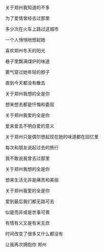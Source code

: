 关于郑州我知道的不多

为了爱情曾经去过那里

多少次在火车上路过这城市

一个人悄悄地想起她



喜欢郑州冬天的阳光

巷子里飘满煤炉的味道

雾气穿过她年轻的脖子

直到今天都没有散去

关于郑州我想的全是你

想来想去都是忏悔和委屈

关于郑州我爱的全是你

爱来爱去不明白爱的意义

关于郑州只是偶尔想起现在她的味道都在回忆里

每次和朋友说起过去的旅行

我不敢说我曾去过那里

关于郑州我想的全是你

想来生活无非是痛苦和美丽

关于郑州我爱的全是你

爱到最后我们都无路可去

似是而非或是世事可畏

有情有义又是有米无炊

时间改变了很多又什么都没有

让我再次拥抱你 郑州